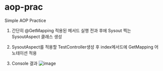 # aop-prac
Simple AOP Practice

1. 간단히 @GetMapping 적용된 메서드 실행 전과 후에 Sysout 찍는 SysoutAspect 클래스 생성

2. SysoutAspect를 적용할 TestController생성 후 index메서드에 GetMapping 어노테이션 적용

3. Console 결과
![image](https://user-images.githubusercontent.com/33686837/134620339-febc7afb-8362-4973-b275-cdfd9596de5a.png)
